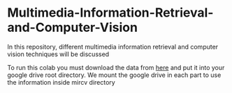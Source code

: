 # Multimedia-Information-Retrieval-and-Computer-Vision
In this repository, different multimedia information retrieval and computer vision techniques will be discussed 

To run this colab you must download the data from [here](https://drive.google.com/drive/folders/1eZXrUzPLxSN-yzOO7e2hZLhmLoZ0NFx-?usp=sharing) and put it into your google drive root directory. We mount the google drive in each part to use the information inside mircv directory
